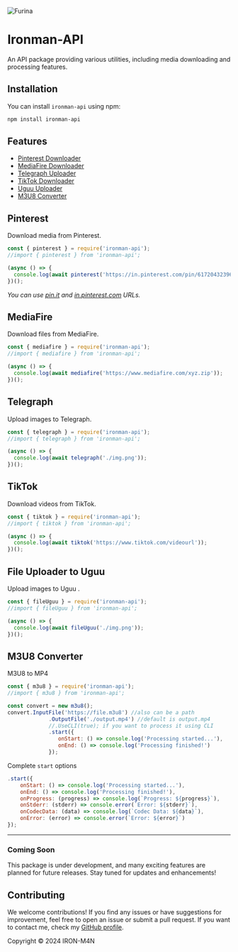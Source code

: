 ![Furina](https://i.imgur.com/mgvEIuY.jpg)

# Ironman-API

An API package providing various utilities, including media downloading and processing features.

## Installation

You can install `ironman-api` using npm:

```bash
npm install ironman-api
```

## Features

- [Pinterest Downloader](#pinterest)
- [MediaFire Downloader](#mediafire)
- [Telegraph Uploader](#telegraph)
- [TikTok Downloader](#tiktok)
- [Uguu Uploader](#fileuguu)
- [M3U8 Converter](#m3u8)

## Pinterest <a name="pinterest"></a>

Download media from Pinterest.

```js
const { pinterest } = require('ironman-api');
//import { pinterest } from 'ironman-api';

(async () => {
  console.log(await pinterest('https://in.pinterest.com/pin/617204323960160868/'));
})();
```
_You can use [pin.it](https://pin.it) and [in.pinterest.com](https://in.pinterest.com) URLs._

## MediaFire <a name="mediafire"></a>

Download files from MediaFire.

```js
const { mediafire } = require('ironman-api');
//import { mediafire } from 'ironman-api';

(async () => {
  console.log(await mediafire('https://www.mediafire.com/xyz.zip'));
})();
```

## Telegraph <a name="telegraph"></a>

Upload images to Telegraph.

```js
const { telegraph } = require('ironman-api');
//import { telegraph } from 'ironman-api';

(async () => {
  console.log(await telegraph('./img.png'));
})();
```

## TikTok <a name="tiktok"></a>

Download videos from TikTok.

```js
const { tiktok } = require('ironman-api');
//import { tiktok } from 'ironman-api';

(async () => {
  console.log(await tiktok('https://www.tiktok.com/videourl'));
})();
```

## File Uploader to Uguu <a name="fileuguu"></a>

Upload images to Uguu .

```js
const { fileUguu } = require('ironman-api');
//import { fileUguu } from 'ironman-api';

(async () => {
  console.log(await fileUguu('./img.png'));
})();
```

## M3U8 Converter <a name="m3u8"></a>

M3U8 to MP4

```js
const { m3u8 } = require('ironman-api');
//import { m3u8 } from 'ironman-api';

const convert = new m3u8();
convert.InputFile('https://file.m3u8') //also can be a path
             .OutputFile('./output.mp4') //default is output.mp4
             //.UseCLI(true); if you want to process it using CLI
             .start({
                onStart: () => console.log('Processing started...'),
                onEnd: () => console.log('Processing finished!')
             });
```
Complete `start` options

```js
.start({
    onStart: () => console.log('Processing started...'),
    onEnd: () => console.log('Processing finished!'),
    onProgress: (progress) => console.log(`Progress: ${progress}`),
    onStderr: (stderr) => console.error(`Error: ${stderr}`),
    onCodecData: (data) => console.log(`Codec Data: ${data}`),
    onError: (error) => console.error(`Error: ${error}`)
});
```
------

### Coming Soon

This package is under development, and many exciting features are planned for future releases. Stay tuned for updates and enhancements!

## Contributing

We welcome contributions! If you find any issues or have suggestions for improvement, feel free to open an issue or submit a pull request. If you want to contact me, check my [GitHub profile](https://github.com/IRON-M4N).

Copyright © 2024 IRON-M4N
